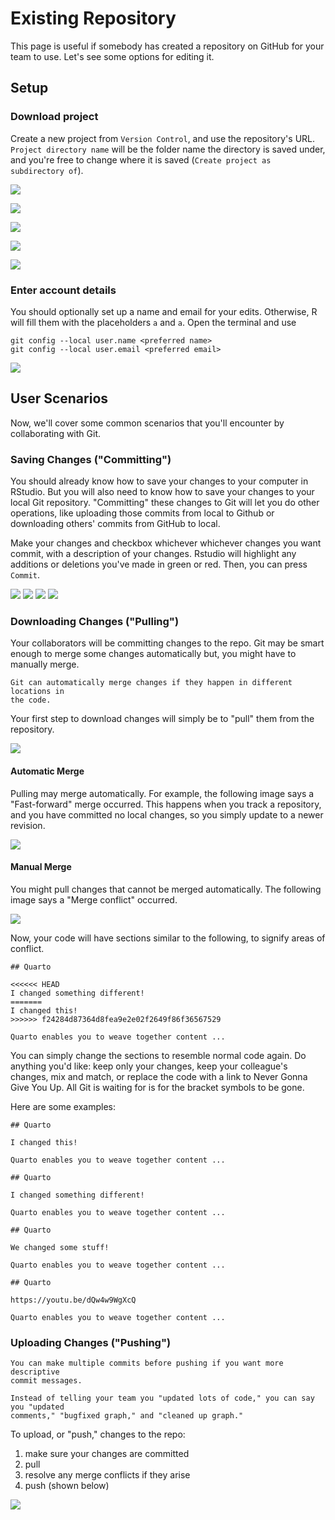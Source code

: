 # Existing Repository

This page is useful if somebody has created a repository on GitHub for your team
to use. Let's see some options for editing it.

## Setup

### Download project

Create a new project from `Version Control`, and use the repository's URL.
`Project directory name` will be the folder name the directory is saved under,
and you're free to change where it is saved
(`Create project as subdirectory of`).

![](./existing-repository/step1.png)

![](./existing-repository/step2.png)

![](./existing-repository/step3.png)

![](./existing-repository/step4.png)

![](./existing-repository/step5_success.png)

### Enter account details

You should optionally set up a name and email for your edits. Otherwise, R will
fill them with the placeholders `a` and `a`. Open the terminal and use

```text
git config --local user.name <preferred name>
git config --local user.email <preferred email>
```

![](./existing-repository/step6.png)

## User Scenarios

Now, we'll cover some common scenarios that you'll encounter by collaborating
with Git.

### Saving Changes ("Committing")

You should already know how to save your changes to your computer in RStudio.
But you will also need to know how to save your changes to your local Git
repository. "Committing" these changes to Git will let you do other operations,
like uploading those commits from local to Github or downloading others' commits
from GitHub to local.

Make your changes and checkbox whichever whichever changes you want commit, with
a description of your changes. Rstudio will highlight any additions or deletions
you've made in green or red. Then, you can press `Commit`.

![](./existing-repository/step7.png) ![](./existing-repository/step8.png)
![](./existing-repository/step9.png) ![](./existing-repository/step10.png)

### Downloading Changes ("Pulling")

Your collaborators will be committing changes to the repo. Git may be smart
enough to merge some changes automatically but, you might have to manually
merge.

```{note}
Git can automatically merge changes if they happen in different locations in
the code.
```

Your first step to download changes will simply be to "pull" them from the
repository.

![](./existing-repository/step_11.png)

#### Automatic Merge

Pulling may merge automatically. For example, the following image says a
"Fast-forward" merge occurred. This happens when you track a repository, and you
have committed no local changes, so you simply update to a newer revision.

![](./existing-repository/step_12.png)

#### Manual Merge

You might pull changes that cannot be merged automatically. The following image
says a "Merge conflict" occurred.

![](./existing-repository/step_13.png)

Now, your code will have sections similar to the following, to signify areas of
conflict.

```
## Quarto

<<<<<< HEAD
I changed something different!
=======
I changed this!
>>>>>> f24284d87364d8fea9e2e02f2649f86f36567529

Quarto enables you to weave together content ...
```

You can simply change the sections to resemble normal code again. Do anything
you'd like: keep only your changes, keep your colleague's changes, mix and
match, or replace the code with a link to Never Gonna Give You Up. All Git is
waiting for is for the bracket symbols to be gone.

Here are some examples:

```
## Quarto

I changed this!

Quarto enables you to weave together content ...
```

```
## Quarto

I changed something different!

Quarto enables you to weave together content ...
```

```
## Quarto

We changed some stuff!

Quarto enables you to weave together content ...
```

```text
## Quarto

https://youtu.be/dQw4w9WgXcQ

Quarto enables you to weave together content ...
```

### Uploading Changes ("Pushing")

```{tip}
You can make multiple commits before pushing if you want more descriptive
commit messages.

Instead of telling your team you "updated lots of code," you can say you "updated
comments," "bugfixed graph," and "cleaned up graph."
```

To upload, or "push," changes to the repo:

1. make sure your changes are committed
1. pull
1. resolve any merge conflicts if they arise
1. push (shown below)

![](./existing-repository/step_14.png)
